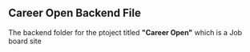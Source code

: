 ## Career Open Backend File

The backend folder for the ptoject titled **"Career Open"** which is a Job board site
